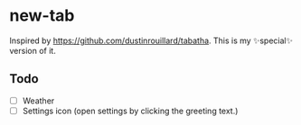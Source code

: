 # new-tab

Inspired by <https://github.com/dustinrouillard/tabatha>. This is my ✨special✨ version of it.

## Todo

- [ ] Weather
- [ ] Settings icon (open settings by clicking the greeting text.)

